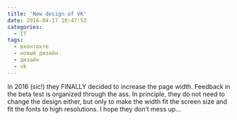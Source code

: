 ```yaml
---
title: 'New design of VK'
date: 2016-04-17 10:47:53
categories:
  - IT
tags:
  - вконтакте
  - новый дизайн
  - дизайн
  - vk
---
```


In 2016 (sic!) they FINALLY decided to increase the page width. Feedback in the beta test is
organized through the ass. In principle, they do not need to change the design either, but only to
make the width fit the screen size and fit the fonts to high resolutions. I hope they don’t mess up…
